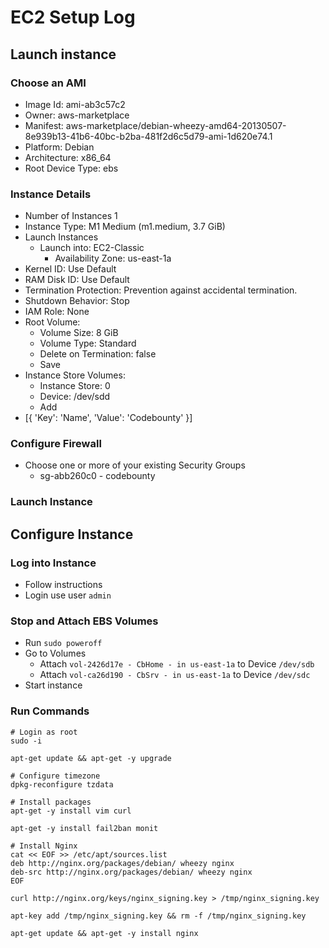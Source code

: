 # EC2 Setup Log

## Launch instance

### Choose an AMI
* Image Id: ami-ab3c57c2
* Owner: aws-marketplace
* Manifest: aws-marketplace/debian-wheezy-amd64-20130507-8e939b13-41b6-40bc-b2ba-481f2d6c5d79-ami-1d620e74.1
* Platform: Debian
* Architecture: x86_64
* Root Device Type: ebs

### Instance Details

* Number of Instances 1
* Instance Type: M1 Medium (m1.medium, 3.7 GiB)
* Launch Instances
	* Launch into: EC2-Classic
		* Availability Zone: us-east-1a
* Kernel ID: Use Default
* RAM Disk ID: Use Default
* Termination Protection: Prevention against accidental termination.
* Shutdown Behavior: Stop
* IAM Role: None
* Root Volume:
	* Volume Size: 8 GiB
	* Volume Type: Standard
	* Delete on Termination: false
	* Save
* Instance Store Volumes:
	* Instance Store: 0
	* Device: /dev/sdd
	* Add
* [{ 'Key': 'Name', 'Value': 'Codebounty' }]

### Configure Firewall

* Choose one or more of your existing Security Groups
	* sg-abb260c0 - codebounty

### Launch Instance

## Configure Instance

### Log into Instance

* Follow instructions
* Login use user ```admin```

### Stop and Attach EBS Volumes

* Run ```sudo poweroff```
* Go to Volumes
	* Attach ```vol-2426d17e - CbHome - in us-east-1a``` to Device ```/dev/sdb```
	* Attach ```vol-ca26d190 - CbSrv - in us-east-1a``` to Device ```/dev/sdc```
* Start instance

### Run Commands

```
# Login as root
sudo -i

apt-get update && apt-get -y upgrade

# Configure timezone
dpkg-reconfigure tzdata

# Install packages
apt-get -y install vim curl

apt-get -y install fail2ban monit

# Install Nginx
cat << EOF >> /etc/apt/sources.list
deb http://nginx.org/packages/debian/ wheezy nginx
deb-src http://nginx.org/packages/debian/ wheezy nginx
EOF

curl http://nginx.org/keys/nginx_signing.key > /tmp/nginx_signing.key

apt-key add /tmp/nginx_signing.key && rm -f /tmp/nginx_signing.key

apt-get update && apt-get -y install nginx
```